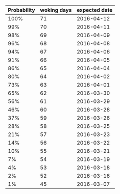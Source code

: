| Probability | woking days | expected date | 
| --- | --- | --- | 
| 100% | 71 | 2016-04-12 | 
| 99% | 70 | 2016-04-11 | 
| 98% | 69 | 2016-04-09 | 
| 96% | 68 | 2016-04-08 | 
| 94% | 67 | 2016-04-06 | 
| 91% | 66 | 2016-04-05 | 
| 86% | 65 | 2016-04-04 | 
| 80% | 64 | 2016-04-02 | 
| 73% | 63 | 2016-04-01 | 
| 65% | 62 | 2016-03-30 | 
| 56% | 61 | 2016-03-29 | 
| 46% | 60 | 2016-03-28 | 
| 37% | 59 | 2016-03-26 | 
| 28% | 58 | 2016-03-25 | 
| 21% | 57 | 2016-03-23 | 
| 14% | 56 | 2016-03-22 | 
| 10% | 55 | 2016-03-21 | 
| 7% | 54 | 2016-03-19 | 
| 4% | 53 | 2016-03-18 | 
| 2% | 52 | 2016-03-16 | 
| 1% | 45 | 2016-03-07 | 
